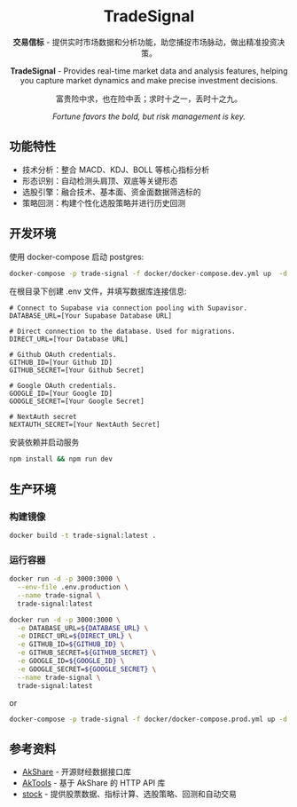 <div align="center">

# TradeSignal

**交易信标** - 提供实时市场数据和分析功能，助您捕捉市场脉动，做出精准投资决策。

**TradeSignal** - Provides real-time market data and analysis features, helping you capture market dynamics and make precise investment decisions.

富贵险中求，也在险中丢；求时十之一，丢时十之九。

_Fortune favors the bold, but risk management is key._

</div>

## 功能特性

* 技术分析：整合 MACD、KDJ、BOLL 等核心指标分析
* 形态识别：自动检测头肩顶、双底等关键形态
* 选股引擎：融合技术、基本面、资金面数据筛选标的
* 策略回测：构建个性化选股策略并进行历史回测

## 开发环境

使用 docker-compose 启动 postgres:

````bash
docker-compose -p trade-signal -f docker/docker-compose.dev.yml up  -d
```` 

在根目录下创建 .env 文件，并填写数据库连接信息:

```environment
# Connect to Supabase via connection pooling with Supavisor.
DATABASE_URL=[Your Supabase Database URL]

# Direct connection to the database. Used for migrations.
DIRECT_URL=[Your Database URL]

# Github OAuth credentials.
GITHUB_ID=[Your Github ID]
GITHUB_SECRET=[Your Github Secret]

# Google OAuth credentials.
GOOGLE_ID=[Your Google ID]
GOOGLE_SECRET=[Your Google Secret]

# NextAuth secret
NEXTAUTH_SECRET=[Your NextAuth Secret]
``` 
安装依赖并启动服务

````bash
npm install && npm run dev
```` 

## 生产环境

### 构建镜像

```bash
docker build -t trade-signal:latest .
```

### 运行容器

```bash
docker run -d -p 3000:3000 \
  --env-file .env.production \
  --name trade-signal \
  trade-signal:latest
```

```bash
docker run -d -p 3000:3000 \
  -e DATABASE_URL=${DATABASE_URL} \
  -e DIRECT_URL=${DIRECT_URL} \
  -e GITHUB_ID=${GITHUB_ID} \
  -e GITHUB_SECRET=${GITHUB_SECRET} \
  -e GOOGLE_ID=${GOOGLE_ID} \
  -e GOOGLE_SECRET=${GOOGLE_SECRET} \
  --name trade-signal \
  trade-signal:latest
```

or

```bash
docker-compose -p trade-signal -f docker/docker-compose.prod.yml up -d
```

## 参考资料

* [AkShare](https://github.com/jindaxiang/akshare) - 开源财经数据接口库
* [AkTools](https://github.com/jindaxiang/aktools) - 基于 AkShare 的 HTTP API 库
* [stock](https://github.com/myhhub/stock) - 提供股票数据、指标计算、选股策略、回测和自动交易
